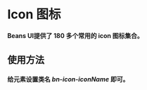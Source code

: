 <script setup>
import icon from './icon.vue'
</script>

# Icon 图标

#### Beans UI提供了 180 多个常用的 icon 图标集合。

## 使用方法

#### 给元素设置类名 _bn-icon-iconName_ 即可。

<icon/>

